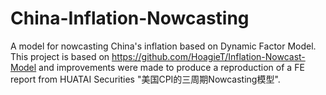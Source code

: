 # China-Inflation-Nowcasting
A model for nowcasting China's inflation based on Dynamic Factor Model.
This project is based on <https://github.com/HoagieT/Inflation-Nowcast-Model> and improvements were made to produce a reproduction of a FE report from HUATAI Securities "美国CPI的三周期Nowcasting模型".
